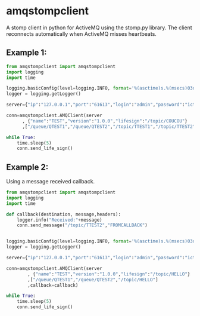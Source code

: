 # amqstompclient

A stomp client in python for ActiveMQ using the stomp.py library. The client reconnects automatically when ActiveMQ misses heartbeats.

## Example 1:
```python
from amqstompclient import amqstompclient
import logging
import time

logging.basicConfig(level=logging.INFO, format='%(asctime)s.%(msecs)03d %(levelname)s %(module)s - %(funcName)s: %(message)s', datefmt="%Y-%m-%d %H:%M:%S")
logger = logging.getLogger()

server={"ip":"127.0.0.1","port":"61613","login":"admin","password":"ictcs-s4fab"}

conn=amqstompclient.AMQClient(server
      , {"name":"TEST","version":"1.0.0","lifesign":"/topic/COUCOU"}
      ,["/queue/QTEST1","/queue/QTEST2","/topic/TTEST1","/topic/TTEST2"])        

while True:
    time.sleep(5)
    conn.send_life_sign()
```

## Example 2:
Using a message received callback.
```python
from amqstompclient import amqstompclient
import logging
import time

def callback(destination, message,headers):
    logger.info("Received:"+message)
    conn.send_message("/topic/TTEST2","FROMCALLBACK")


logging.basicConfig(level=logging.INFO, format='%(asctime)s.%(msecs)03d %(levelname)s %(module)s - %(funcName)s: %(message)s', datefmt="%Y-%m-%d %H:%M:%S")
logger = logging.getLogger()

server={"ip":"127.0.0.1","port":"61613","login":"admin","password":"ictcs-s4fab"}

conn=amqstompclient.AMQClient(server
        , {"name":"TEST","version":"1.0.0","lifesign":"/topic/HELLO"}
        ,["/queue/QTEST1","/queue/QTEST2","/topic/HELLO"]
        ,callback=callback)        

while True:
    time.sleep(5)
    conn.send_life_sign()
```
